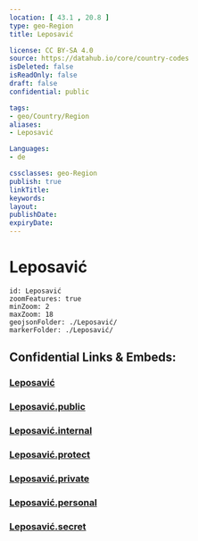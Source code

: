 ```yaml
---
location: [ 43.1 , 20.8 ] 
type: geo-Region
title: Leposavić

license: CC BY-SA 4.0
source: https://datahub.io/core/country-codes
isDeleted: false
isReadOnly: false
draft: false
confidential: public

tags:
- geo/Country/Region
aliases:
- Leposavić

Languages:
- de

cssclasses: geo-Region
publish: true
linkTitle: 
keywords: 
layout: 
publishDate: 
expiryDate: 
---
```


# Leposavić

```leaflet
id: Leposavić
zoomFeatures: true 
minZoom: 2 
maxZoom: 18
geojsonFolder: ./Leposavić/
markerFolder: ./Leposavić/
```


## Confidential Links & Embeds: 

### [Leposavić](/_Standards/Earth/Continent/Europe/Europe~South/Kosovo/districts~Kosovo/Kosovska_Mitrovica/counties~Kosovska_Mitrovica/Leposavić.md) 

### [Leposavić.public](/_public/Earth/Continent/Europe/Europe~South/Kosovo/districts~Kosovo/Kosovska_Mitrovica/counties~Kosovska_Mitrovica/Leposavić.public.md) 

### [Leposavić.internal](/_internal/Earth/Continent/Europe/Europe~South/Kosovo/districts~Kosovo/Kosovska_Mitrovica/counties~Kosovska_Mitrovica/Leposavić.internal.md) 

### [Leposavić.protect](/_protect/Earth/Continent/Europe/Europe~South/Kosovo/districts~Kosovo/Kosovska_Mitrovica/counties~Kosovska_Mitrovica/Leposavić.protect.md) 

### [Leposavić.private](/_private/Earth/Continent/Europe/Europe~South/Kosovo/districts~Kosovo/Kosovska_Mitrovica/counties~Kosovska_Mitrovica/Leposavić.private.md) 

### [Leposavić.personal](/_personal/Earth/Continent/Europe/Europe~South/Kosovo/districts~Kosovo/Kosovska_Mitrovica/counties~Kosovska_Mitrovica/Leposavić.personal.md) 

### [Leposavić.secret](/_secret/Earth/Continent/Europe/Europe~South/Kosovo/districts~Kosovo/Kosovska_Mitrovica/counties~Kosovska_Mitrovica/Leposavić.secret.md)

